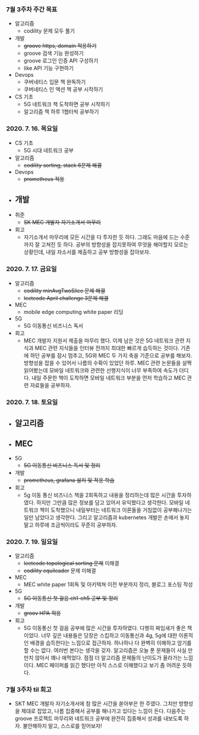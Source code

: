 ### 7월 3주차 주간 목표
- 알고리즘
  - codility 문제 모두 풀기
- 개발
  - ~~groove https, domain 적용하기~~
  - groove 검색 기능 완성하기
  - groove 로그인 인증 API 구성하기
  - like API 기능 구현하기
- Devops
  - 쿠버네티스 입문 책 완독하기
  - 쿠버네티스 인 액션 책 공부 시작하기
- CS 기초
  - 5G 네트워크 책 도착하면 공부 시작하기
  - 알고리즘 책 하루 1챕터씩 공부하기

### 2020. 7. 16. 목요일
- CS 기초
  - 5G 시대 네트워크 공부
- 알고리즘
  - ~~codility sorting, stack 6문제 해결~~
- Devops
  - ~~prometheus 적용~~
- 개발
  - 
- 취준
  - ~~SK MEC 개발자 자기소개서 마무리~~
- 회고
  - 자기소개서 마무리에 모든 시간을 다 투자한 듯 하다. 그래도 마음에 드는 수준까지 잘 고쳐진 듯 하다. 공부의 방향성을 잡지못하여 무엇을 해야할지 모르는 상황인데, 내일 자소서를 제출하고 공부 방향성을 잡아보자.

### 2020. 7. 17. 금요일
- 알고리즘
  - ~~codility minAvgTwoSlice 문제 해결~~
  - ~~leetcode April challenge 3문제 해결~~
- MEC
  - mobile edge computing white paper 리딩
- 5G
  - 5G 이동통신 비즈니스 독서
- 회고
  - MEC 개발자 지원서 제출을 마무리 했다. 이제 남은 것은 5G 네트워크 관련 지식과 MEC 관련 지식들을 인터뷰 전까지 최대한 빠르게 습득하는 것이다. 기존에 하던 공부를 잠시 멈추고, 5G와 MEC 두 가지 축을 기준으로 공부를 해보자. 방향성을 잡을 수 있어서 나름의 수확이 있었던 하루. MEC 관련 논문들을 살짝 읽어봤는데 모바일 네트워크와 관련한 선행지식이 너무 부족하여 속도가 더디다. 내일 주문한 책이 도착하면 모바일 네트워크 부분을 먼저 학습하고 MEC 관련 자료들을 공부하자.

### 2020. 7. 18. 토요일
- 알고리즘
  - 
- MEC
  - 
- 5G
  - ~~5G 이동통신 비즈니스 독서 및 정리~~
- 개발
  - ~~prometheus, grafana 설치 및 적용 학습~~
- 회고
  - 5g 이동 통신 비즈니스 책을 2회독하고 내용을 정리하는데 많은 시간을 투자하였다. 하지만 그만큼 많은 정보를 담고 있어서 유익했다고 생각한다. 모바일 네트워크 책이 도착했으니 내일부터는 네트워크 이론들을 거침없이 공부해나가는 일만 남았다고 생각한다. 그리고 알고리즘과 kubernetes 개발은 손에서 놓지말고 하루에 조금씩이라도 꾸준히 공부하자.

### 2020. 7. 19. 일요일
- 알고리즘
  - ~~leetcode topological sorting 문제~~ 미해결
  - ~~codility equileader~~ 문제 미해결
- MEC
  - MEC white paper 1회독 및 아키텍쳐 이전 부분까지 정리, 블로그 포스팅 작성
- 5G 
  - ~~5G 이동통신 첫 걸음 ch1-ch5 공부 및 정리~~
- 개발
  - ~~groov HPA 적용~~
- 회고
  - 5G 이동통신 첫 걸음 공부에 많은 시간을 투자하였다. 다행히 짜임새가 좋은 책이었다. 너무 깊은 내용들은 당장은 스킵하고 이동통신과 4g, 5g에 대한 이론적인 배경을 습득한다는 느낌으로 접근하자. 하나하나 다 완벽히 이해하고 암기를 할 수는 없다. 여러번 본다는 생각을 갖자. 알고리즘은 오늘 푼 문제들이 사실 만만치 않아서 꽤나 애먹었다. 점점 더 알고리즘 문제들의 난이도가 올라가는 느낌이다. MEC 페이퍼를 읽긴 했다만 아직 스스로 이해했다고 보기 좀 어려운 듯하다.

### 7월 3주차 til 회고
- SKT MEC 개발자 자기소개서에 참 많은 시간을 쏟아부은 한 주였다. 그치만 방향성을 제대로 잡았고, 나름 집중해서 공부를 해나가고 있다는 느낌이 든다. 다음주는 groove 프로젝트 마무리와 네트워크 공부에 완전히 집중해서 성과를 내보도록 하자. 불안해하지 말고, 스스로를 믿어보자!
